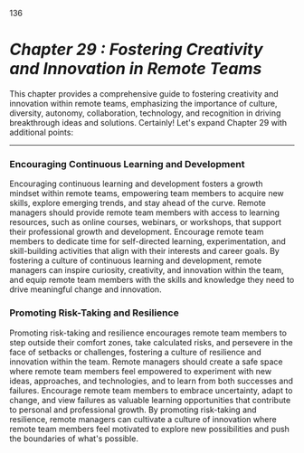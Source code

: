 136


# ***Chapter 29  : Fostering Creativity and Innovation in Remote Teams***

This chapter provides a comprehensive guide to fostering creativity and innovation within remote teams, emphasizing the importance of culture, diversity, autonomy, collaboration, technology, and recognition in driving breakthrough ideas and solutions.
Certainly! Let's expand Chapter 29 with additional points:

---

### **Encouraging Continuous Learning and Development**

Encouraging continuous learning and development fosters a growth mindset within remote teams, empowering team members to acquire new skills, explore emerging trends, and stay ahead of the curve. Remote managers should provide remote team members with access to learning resources, such as online courses, webinars, or workshops, that support their professional growth and development. Encourage remote team members to dedicate time for self-directed learning, experimentation, and skill-building activities that align with their interests and career goals. By fostering a culture of continuous learning and development, remote managers can inspire curiosity, creativity, and innovation within the team, and equip remote team members with the skills and knowledge they need to drive meaningful change and innovation.

### **Promoting Risk-Taking and Resilience**

Promoting risk-taking and resilience encourages remote team members to step outside their comfort zones, take calculated risks, and persevere in the face of setbacks or challenges, fostering a culture of resilience and innovation within the team. Remote managers should create a safe space where remote team members feel empowered to experiment with new ideas, approaches, and technologies, and to learn from both successes and failures. Encourage remote team members to embrace uncertainty, adapt to change, and view failures as valuable learning opportunities that contribute to personal and professional growth. By promoting risk-taking and resilience, remote managers can cultivate a culture of innovation where remote team members feel motivated to explore new possibilities and push the boundaries of what's possible.


